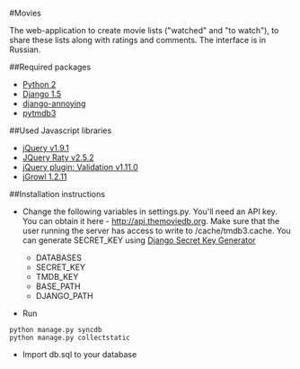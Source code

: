 #Movies

The web-application to create movie lists ("watched" and "to watch"), to share these lists along with ratings and comments. The interface is in Russian.

##Required packages

* [Python 2](http://www.python.org)
* [Django 1.5](http://djangoproject.com)
* [django-annoying](https://github.com/skorokithakis/django-annoying)
* [pytmdb3](https://github.com/wagnerrp/pytmdb3)

##Used Javascript libraries
* [jQuery v1.9.1](http://jquery.com/)
* [JQuery Raty v2.5.2](http://wbotelhos.com/raty/)
* [jQuery plugin: Validation v1.11.0](http://bassistance.de/jquery-plugins/jquery-plugin-validation/)
* [jGrowl 1.2.11]( https://github.com/stanlemon/jGrowl)

##Installation instructions

* Change the following variables in settings.py. You'll need an API key. You can obtain it here - http://api.themoviedb.org. Make sure that the user running the server has access to write to /cache/tmdb3.cache. You can generate SECRET_KEY using [Django Secret Key Generator](http://www.miniwebtool.com/django-secret-key-generator/)
    * DATABASES
    * SECRET_KEY
    * TMDB_KEY
    * BASE_PATH
    * DJANGO_PATH

* Run
```
python manage.py syncdb
python manage.py collectstatic
```

* Import db.sql to your database